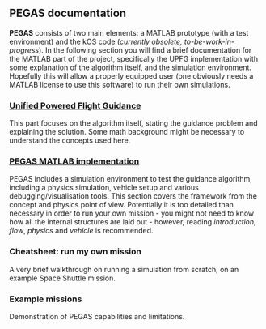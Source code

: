 ## PEGAS documentation
**PEGAS** consists of two main elements: a MATLAB prototype (with a test environment) and the kOS code (*currently obsolete, to-be-work-in-progress*).
In the following section you will find a brief documentation for the MATLAB part of the project, specifically the UPFG implementation with some explanation of the algorithm itself, and the simulation environment.
Hopefully this will allow a properly equipped user (one obviously needs a MATLAB license to use this software) to run their own simulations.

### [Unified Powered Flight Guidance](upfg.md)
This part focuses on the algorithm itself, stating the guidance problem and explaining the solution.
Some math background might be necessary to understand the concepts used here.

### [PEGAS MATLAB implementation](simulation.md)
PEGAS includes a simulation environment to test the guidance algorithm, including a physics simulation, vehicle setup and various debugging/visualisation tools.
This section covers the framework from the concept and physics point of view.
Potentially it is too detailed than necessary in order to run your own mission - you might not need to know how all the internal structures are laid out - however, reading *introduction*, *flow*, *physics* and *vehicle* is recommended.

### Cheatsheet: run my own mission
A very brief walkthrough on running a simulation from scratch, on an example Space Shuttle mission.

### Example missions
Demonstration of PEGAS capabilities and limitations.
